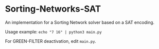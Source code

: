 # Sorting-Networks-SAT
An implementation for a Sorting Network solver based on a SAT encoding.

Usage example: ```echo "7 16" | python3 main.py```

For GREEN-FILTER deactivation, edit ```main.py```.
